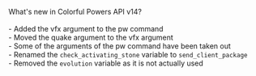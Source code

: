 What's new in Colorful Powers API v14?<br />
<br />- Added the vfx argument to the pw command
<br />- Moved the quake argument to the vfx argument
<br />- Some of the arguments of the pw command have been taken out
<br />- Renamed the ``check_activating_stone`` variable to ``send_client_package``
<br />- Removed the ``evolution`` variable as it is not actually used